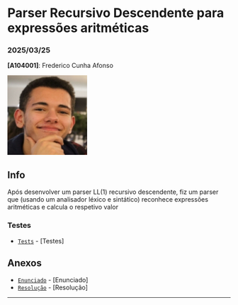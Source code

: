 # Parser Recursivo Descendente para expressões aritméticas

### 2025/03/25

**[A104001]**: Frederico Cunha Afonso  

![Fred](../Photo.png)

## Info
Após desenvolver um parser LL(1) recursivo descendente, fiz um parser que (usando um analisador léxico e sintático) reconhece expressões aritméticas e calcula o respetivo valor

### Testes
- [`Tests`](Testes/) - [Testes] 


## Anexos 
- [`Enunciado`](Enunciado.md) - [Enunciado] 
- [`Resolução`](TPC6.py) - [Resolução] 
---